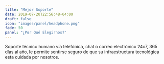 ```yaml
---
title: "Mejor Soporte"
date: 2019-07-20T22:56:48-04:00
draft: false
icon: "images/panel/headphone.png"
fade: 50
panel: "¿Por Qué Elegirnos?"
---
```

Soporte técnico humano vía telefónica, chat o correo electrónico 24x7, 365 días al año, le permite sentirse seguro de que su infraestructura tecnológica esta cuidada por nosotros.